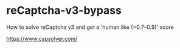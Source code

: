 # reCaptcha-v3-bypass
How to solve reCaptcha v3 and get a 'human like (>0.7–0.9)' score

https://www.capsolver.com/

